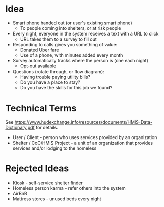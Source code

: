 Idea
====

* Smart phone handed out (or user's existing smart phone)
    * To people coming into shelters, or at risk people
* Every night, everyone in the system receives a text with a URL to click
    * URL takes them to a survey to fill out
* Responding to calls gives you something of value:
    * Donated Uber fare
    * Use of a phone, with minutes added every month
* Survey automatically tracks where the person is (one each night)
    * Opt-out available
* Questions (rotate through, or flow diagram):
    * Having trouble paying utility bills?
    * Do you have a place to stay?
    * Do you have the skills for this job we found?


Technical Terms
===============

See https://www.hudexchange.info/resources/documents/HMIS-Data-Dictionary.pdf for details.

* User / Client - person who uses services provided by an organization
* Shelter / CoC/HMIS Project - a unit of an organization that provides services and/or lodging to the homeless


Rejected Ideas
==============

* Kiosk - self-service shelter finder
* Homeless person karma - refer others into the system
* AirBnB
* Mattress stores - unused beds every night
